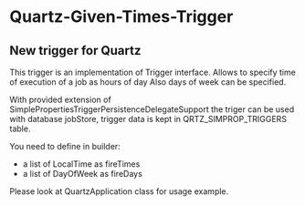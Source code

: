 # Quartz-Given-Times-Trigger
## New trigger for Quartz

This trigger is an implementation of Trigger interface.
Allows to specify time of execution of a job as hours of day
Also days of week can be specified.

With provided extension of SimplePropertiesTriggerPersistenceDelegateSupport the triger can be used with database
jobStore, trigger data is kept in QRTZ_SIMPROP_TRIGGERS table.

You need to define in builder:
- a list of LocalTime as fireTimes
- a list of DayOfWeek as fireDays

Please look at QuartzApplication class for usage example.

